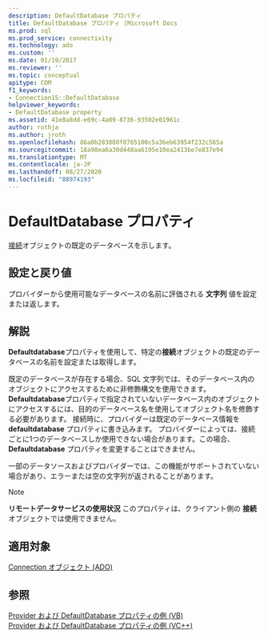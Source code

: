 ```yaml
---
description: DefaultDatabase プロパティ
title: DefaultDatabase プロパティ |Microsoft Docs
ms.prod: sql
ms.prod_service: connectivity
ms.technology: ado
ms.custom: ''
ms.date: 01/19/2017
ms.reviewer: ''
ms.topic: conceptual
apitype: COM
f1_keywords:
- Connection15::DefaultDatabase
helpviewer_keywords:
- DefaultDatabase property
ms.assetid: 41e8a8dd-e69c-4a09-8736-93502e01961c
author: rothja
ms.author: jroth
ms.openlocfilehash: 86a8b283880f0765100c5a36eb63954f232c565a
ms.sourcegitcommit: 18a98ea6a30d448aa6195e10ea2413be7e837e94
ms.translationtype: MT
ms.contentlocale: ja-JP
ms.lasthandoff: 08/27/2020
ms.locfileid: "88974193"
---
```

# <a name="defaultdatabase-property"></a>DefaultDatabase プロパティ
[接続](../../../ado/reference/ado-api/connection-object-ado.md)オブジェクトの既定のデータベースを示します。  
  
## <a name="settings-and-return-values"></a>設定と戻り値  
 プロバイダーから使用可能なデータベースの名前に評価される **文字列** 値を設定または返します。  
  
## <a name="remarks"></a>解説  
 **Defaultdatabase**プロパティを使用して、特定の**接続**オブジェクトの既定のデータベースの名前を設定または取得します。  
  
 既定のデータベースが存在する場合、SQL 文字列では、そのデータベース内のオブジェクトにアクセスするために非修飾構文を使用できます。 **Defaultdatabase**プロパティで指定されていないデータベース内のオブジェクトにアクセスするには、目的のデータベース名を使用してオブジェクト名を修飾する必要があります。 接続時に、プロバイダーは既定のデータベース情報を **defaultdatabase** プロパティに書き込みます。 プロバイダーによっては、接続ごとに1つのデータベースしか使用できない場合があります。この場合、 **Defaultdatabase** プロパティを変更することはできません。  
  
 一部のデータソースおよびプロバイダーでは、この機能がサポートされていない場合があり、エラーまたは空の文字列が返されることがあります。  
  
> [!NOTE]
>  **リモートデータサービスの使用状況** このプロパティは、クライアント側の **接続** オブジェクトでは使用できません。  
  
## <a name="applies-to"></a>適用対象  
 [Connection オブジェクト (ADO)](../../../ado/reference/ado-api/connection-object-ado.md)  
  
## <a name="see-also"></a>参照  
 [Provider および DefaultDatabase プロパティの例 (VB)](../../../ado/reference/ado-api/provider-and-defaultdatabase-properties-example-vb.md)   
 [Provider および DefaultDatabase プロパティの例 (VC++)](../../../ado/reference/ado-api/provider-and-defaultdatabase-properties-example-vc.md)   

